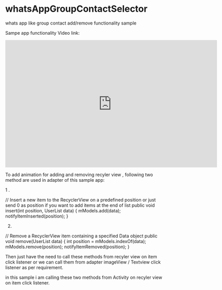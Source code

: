 # whatsAppGroupContactSelector
whats app like group contact add/remove functionality sample

Sampe app functionality Video link:
<iframe width="665" height="399" src="https://www.youtube.com/embed/HdnWH7tGRA8" frameborder="0" allowfullscreen></iframe>

 

To add animation for adding and removing recyler view , following two method are used in adapter of this sample app:

 

1 .

// Insert a new item to the RecyclerView on a predefined position or just send 0 as position if you want to add items at the end of list
public void insert(int position, UserList data) {
    mModels.add(data);
    notifyItemInserted(position);
}

2. 
// Remove a RecyclerView item containing a specified Data object
public void remove(UserList data) {
    int position = mModels.indexOf(data);
    mModels.remove(position);
    notifyItemRemoved(position);
}
 

 

Then just have the need to call these methods from recyler view on item click listener or we can call them from adapter imageView / Textview click listener as per requirement.

in this sample i am calling these two methods from Activity on recyler view on item click listener.
